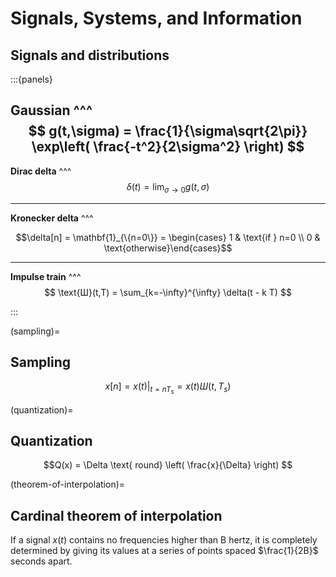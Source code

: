 # Signals, Systems, and Information

## Signals and distributions

:::{panels}

**Gaussian**
^^^
$$ g(t,\sigma) = \frac{1}{\sigma\sqrt{2\pi}} \exp\left( \frac{-t^2}{2\sigma^2} \right) $$
---

**Dirac delta**
^^^
$$ \delta(t) = \lim_{\sigma \to 0}{g(t,\sigma)} $$

---

**Kronecker delta**
^^^

$$\delta[n] = \mathbf{1}_{\{n=0\}} = \begin{cases} 1 & \text{if } n=0 \\ 0 & \text{otherwise}\end{cases}$$

---

**Impulse train**
^^^
$$ \text{Ш}(t,T) =  \sum_{k=-\infty}^{\infty} \delta(t - k T) $$

:::

(sampling)=
## Sampling

$$x[n] = \left. x(t) \right|_{t=nT_s} = x(t) Ш(t,T_s)$$

(quantization)=
## Quantization

$$Q(x) = \Delta \text{ round} \left( \frac{x}{\Delta} \right) $$

(theorem-of-interpolation)=
## Cardinal theorem of interpolation

If a signal $x(t)$ contains no frequencies higher than B hertz, it is completely determined by giving its values at a series of points spaced $\frac{1}{2B}$ seconds apart.
